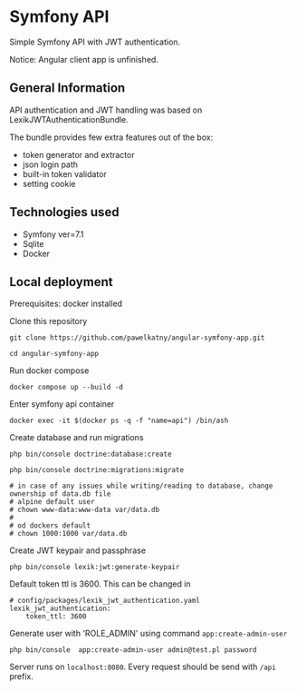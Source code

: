 # Symfony API
Simple Symfony API with JWT authentication.

Notice: Angular client app is unfinished.

## General Information
API authentication and JWT handling was based on LexikJWTAuthenticationBundle. 

The bundle provides few extra features out of the box:
- token generator and extractor
- json login path
- built-in token validator
- setting cookie

## Technologies used
- Symfony ver=7.1
- Sqlite
- Docker

## Local deployment
Prerequisites: docker installed

Clone this repository
```
git clone https://github.com/pawelkatny/angular-symfony-app.git

cd angular-symfony-app
```

Run docker compose
```
docker compose up --build -d
```

Enter symfony api container
```
docker exec -it $(docker ps -q -f "name=api") /bin/ash
```

Create database and run migrations
```
php bin/console doctrine:database:create

php bin/console doctrine:migrations:migrate

# in case of any issues while writing/reading to database, change ownership of data.db file
# alpine default user
# chown www-data:www-data var/data.db
#
# od dockers default
# chown 1000:1000 var/data.db

```

Create JWT keypair and passphrase
```
php bin/console lexik:jwt:generate-keypair
```
Default token ttl is 3600. This can be changed in 
```
# config/packages/lexik_jwt_authentication.yaml
lexik_jwt_authentication:
    token_ttl: 3600
```

Generate user with 'ROLE_ADMIN' using command `app:create-admin-user`
```
php bin/console  app:create-admin-user admin@test.pl password
```

Server runs on `localhost:8080`. Every request should be send with `/api` prefix.





